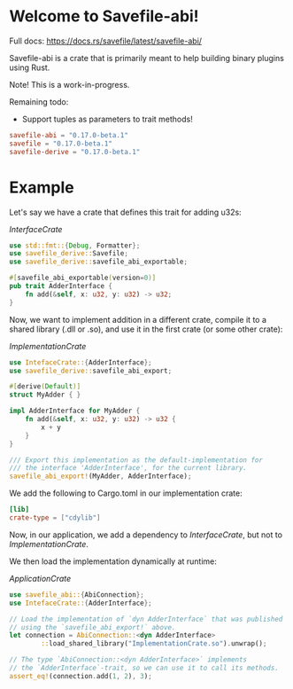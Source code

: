 # Welcome to Savefile-abi!

Full docs: https://docs.rs/savefile/latest/savefile-abi/

Savefile-abi is a crate that is primarily meant to help building binary plugins using Rust.

Note! This is a work-in-progress.

Remaining todo:

* Support tuples as parameters to trait methods!

```toml
savefile-abi = "0.17.0-beta.1"
savefile = "0.17.0-beta.1"
savefile-derive = "0.17.0-beta.1"
```

# Example

Let's say we have a crate that defines this trait for adding u32s:

*InterfaceCrate*
```rust
use std::fmt::{Debug, Formatter};
use savefile_derive::Savefile;
use savefile_derive::savefile_abi_exportable;

#[savefile_abi_exportable(version=0)]
pub trait AdderInterface {
    fn add(&self, x: u32, y: u32) -> u32;
}

```

Now, we want to implement addition in a different crate, compile it to a shared library
(.dll or .so), and use it in the first crate (or some other crate):

*ImplementationCrate*
```rust
use IntefaceCrate::{AdderInterface};
use savefile_derive::savefile_abi_export;

#[derive(Default)]
struct MyAdder { }

impl AdderInterface for MyAdder {
    fn add(&self, x: u32, y: u32) -> u32 {
        x + y
    }
}

/// Export this implementation as the default-implementation for
/// the interface 'AdderInterface', for the current library.
savefile_abi_export!(MyAdder, AdderInterface);

```

We add the following to Cargo.toml in our implementation crate:

```toml
[lib]
crate-type = ["cdylib"]
```

Now, in our application, we add a dependency to *InterfaceCrate*, but not
to *ImplementationCrate*.

We then load the implementation dynamically at runtime:

*ApplicationCrate*

```rust
use savefile_abi::{AbiConnection};
use IntefaceCrate::{AdderInterface};

// Load the implementation of `dyn AdderInterface` that was published
// using the `savefile_abi_export!` above.
let connection = AbiConnection::<dyn AdderInterface>
        ::load_shared_library("ImplementationCrate.so").unwrap();

// The type `AbiConnection::<dyn AdderInterface>` implements
// the `AdderInterface`-trait, so we can use it to call its methods.
assert_eq!(connection.add(1, 2), 3);

```